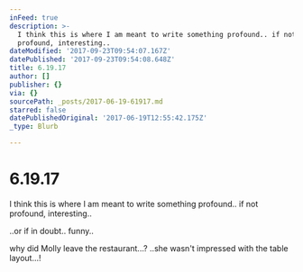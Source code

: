 ```yaml
---
inFeed: true
description: >-
  I think this is where I am meant to write something profound.. if not
  profound, interesting..
dateModified: '2017-09-23T09:54:07.167Z'
datePublished: '2017-09-23T09:54:08.648Z'
title: 6.19.17
author: []
publisher: {}
via: {}
sourcePath: _posts/2017-06-19-61917.md
starred: false
datePublishedOriginal: '2017-06-19T12:55:42.175Z'
_type: Blurb

---
```

# 6.19.17

I think this is where I am meant to write something profound.. if not profound, interesting..

..or if in doubt.. funny..

why did Molly leave the restaurant...? ..she wasn't impressed with the table layout...!